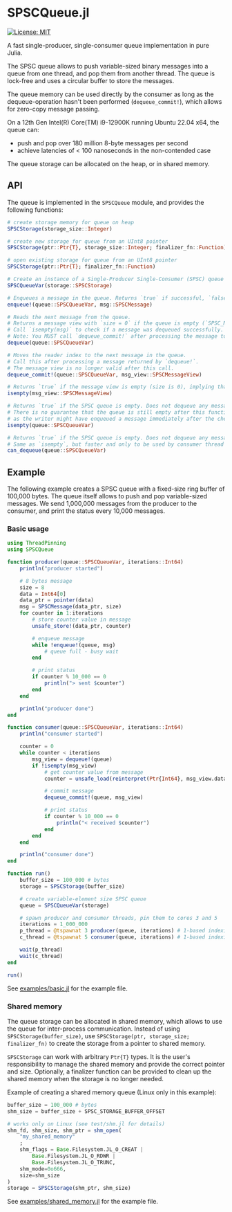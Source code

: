 # SPSCQueue.jl

[![License: MIT](https://img.shields.io/badge/License-MIT-yellow.svg)](https://opensource.org/licenses/MIT)

A fast single-producer, single-consumer queue implementation in pure Julia.

The SPSC queue allows to push variable-sized binary messages into a queue from one thread, and pop them from another thread.
The queue is lock-free and uses a circular buffer to store the messages.

The queue memory can be used directly by the consumer as long as the dequeue-operation hasn't been performed (`dequeue_commit!`), which allows for zero-copy message passing.

On a 12th Gen Intel(R) Core(TM) i9-12900K running Ubuntu 22.04 x64, the queue can:

* push and pop over 180 million 8-byte messages per second
* achieve latencies of < 100 nanoseconds in the non-contended case

The queue storage can be allocated on the heap, or in shared memory.

## API

The queue is implemented in the `SPSCQueue` module, and provides the following functions:

```julia
# create storage memory for queue on heap
SPSCStorage(storage_size::Integer)

# create new storage for queue from an UInt8 pointer
SPSCStorage(ptr::Ptr{T}, storage_size::Integer; finalizer_fn::Function)

# open existing storage for queue from an UInt8 pointer
SPSCStorage(ptr::Ptr{T}; finalizer_fn::Function)

# Create an instance of a Single-Producer Single-Consumer (SPSC) queue with a variable-sized message buffer.
SPSCQueueVar(storage::SPSCStorage)

# Enqueues a message in the queue. Returns `true` if successful, `false` if the queue is full.
enqueue!(queue::SPSCQueueVar, msg::SPSCMessage) 

# Reads the next message from the queue.
# Returns a message view with `size = 0` if the queue is empty (`SPSC_MESSAGE_VIEW_EMPTY`).
# Call `isempty(msg)` to check if a message was dequeued successfully.
# Note: You MUST call `dequeue_commit!` after processing the message to move the reader index.
dequeue(queue::SPSCQueueVar)

# Moves the reader index to the next message in the queue.
# Call this after processing a message returned by `dequeue!`.
# The message view is no longer valid after this call.
dequeue_commit!(queue::SPSCQueueVar, msg_view::SPSCMessageView)

# Returns `true` if the message view is empty (size is 0), implying that the queue is empty.
isempty(msg_view::SPSCMessageView)

# Returns `true` if the SPSC queue is empty. Does not dequeue any messages (read-only operation).
# There is no guarantee that the queue is still empty after this function returns,
# as the writer might have enqueued a message immediately after the check.
isempty(queue::SPSCQueueVar)

# Returns `true` if the SPSC queue is empty. Does not dequeue any messages (read-only operation).
# Same as `isempty`, but faster and only to be used by consumer thread due to memory order optimization.
can_dequeue(queue::SPSCQueueVar)
```

## Example

The following example creates a SPSC queue with a fixed-size ring buffer of 100,000 bytes.
The queue itself allows to push and pop variable-sized messages. We send 1,000,000 messages from the producer to the consumer, and print the status every 10,000 messages.

### Basic usage

```julia
using ThreadPinning
using SPSCQueue

function producer(queue::SPSCQueueVar, iterations::Int64)
    println("producer started")

    # 8 bytes message
    size = 8
    data = Int64[0]
    data_ptr = pointer(data)
    msg = SPSCMessage(data_ptr, size)
    for counter in 1:iterations
        # store counter value in message
        unsafe_store!(data_ptr, counter)

        # enqueue message
        while !enqueue!(queue, msg)
            # queue full - busy wait
        end

        # print status
        if counter % 10_000 == 0
            println("> sent $counter")
        end
    end

    println("producer done")
end

function consumer(queue::SPSCQueueVar, iterations::Int64)
    println("consumer started")

    counter = 0
    while counter < iterations
        msg_view = dequeue!(queue)
        if !isempty(msg_view)
            # get counter value from message
            counter = unsafe_load(reinterpret(Ptr{Int64}, msg_view.data))

            # commit message
            dequeue_commit!(queue, msg_view)

            # print status
            if counter % 10_000 == 0
                println("< received $counter")
            end
        end
    end

    println("consumer done")
end

function run()
    buffer_size = 100_000 # bytes
    storage = SPSCStorage(buffer_size)

    # create variable-element size SPSC queue
    queue = SPSCQueueVar(storage)

    # spawn producer and consumer threads, pin them to cores 3 and 5
    iterations = 1_000_000
    p_thread = @tspawnat 3 producer(queue, iterations) # 1-based indexing
    c_thread = @tspawnat 5 consumer(queue, iterations) # 1-based indexing

    wait(p_thread)
    wait(c_thread)
end

run()
```

See [examples/basic.jl](examples/basic.jl) for the example file.

### Shared memory

The queue storage can be allocated in shared memory, which allows to use the queue for inter-process communication.
Instead of using `SPSCStorage(buffer_size)`, use `SPSCStorage(ptr, storage_size; finalizer_fn)` to create the storage from a pointer to shared memory.

`SPSCStorage` can work with arbitrary `Ptr{T}` types. It is the user's responsibility to manage the shared memory and provide the correct pointer and size. Optionally, a finalizer function can be provided to clean up the shared memory when the storage is no longer needed.

Example of creating a shared memory queue (Linux only in this example):

```julia
buffer_size = 100_000 # bytes
shm_size = buffer_size + SPSC_STORAGE_BUFFER_OFFSET

# works only on Linux (see test/shm.jl for details)
shm_fd, shm_size, shm_ptr = shm_open(
    "my_shared_memory"
    ;
    shm_flags = Base.Filesystem.JL_O_CREAT |
        Base.Filesystem.JL_O_RDWR |
        Base.Filesystem.JL_O_TRUNC,
    shm_mode=0o666,
    size=shm_size
)
storage = SPSCStorage(shm_ptr, shm_size)
```

See [examples/shared_memory.jl](examples/shared_memory.jl) for the example file.
